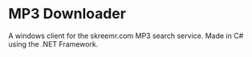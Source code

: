 MP3 Downloader
==============

A windows client for the skreemr.com MP3 search service. Made in C# using the .NET Framework.